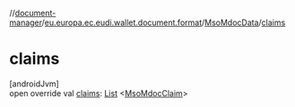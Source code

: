 //[document-manager](../../../index.md)/[eu.europa.ec.eudi.wallet.document.format](../index.md)/[MsoMdocData](index.md)/[claims](claims.md)

# claims

[androidJvm]\
open override
val [claims](claims.md): [List](https://kotlinlang.org/api/latest/jvm/stdlib/kotlin-stdlib/kotlin.collections/-list/index.html)
&lt;[MsoMdocClaim](../-mso-mdoc-claim/index.md)&gt;
